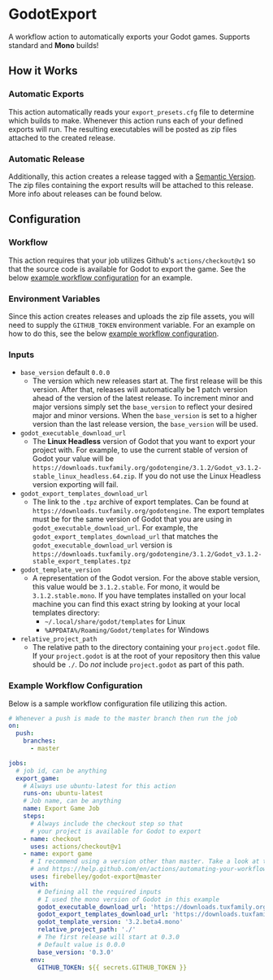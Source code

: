 # GodotExport
A workflow action to automatically exports your Godot games. Supports standard and **Mono** builds!

## How it Works

### Automatic Exports
This action automatically reads your `export_presets.cfg` file to determine which builds to make. Whenever this action runs each of your defined exports will run. The resulting executables will be posted as zip files attached to the created release.

### Automatic Release
Additionally, this action creates a release tagged with a [Semantic Version](https://semver.org/). The zip files containing the export results will be attached to this release. More info about releases can be found below.

## Configuration
### Workflow
This action requires that your job utilizes Github's `actions/checkout@v1` so that the source code is available for Godot to export the game. See the below [example workflow configuration](#example-workflow-configuration) for an example.

### Environment Variables
Since this action creates releases and uploads the zip file assets, you will need to supply the `GITHUB_TOKEN` environment variable. For an example on how to do this, see the below [example workflow configuration](#example-workflow-configuration).


### Inputs
- `base_version` default `0.0.0`
    - The version which new releases start at. The first release will be this version. After that, releases will automatically be 1 patch version ahead of the version of the latest release. To increment minor and major versions simply set the `base_version` to reflect your desired major and minor versions. When the `base_version` is set to a higher version than the last release version, the `base_version` will be used.
- `godot_executable_download_url`
  - The **Linux Headless** version of Godot that you want to export your project with. For example, to use the current stable of version of Godot your value will be `https://downloads.tuxfamily.org/godotengine/3.1.2/Godot_v3.1.2-stable_linux_headless.64.zip`. If you do not use the Linux Headless version exporting will fail.
- `godot_export_templates_download_url`
  - The link to the `.tpz` archive of export templates. Can be found at `https://downloads.tuxfamily.org/godotengine`. The export templates must be for the same version of Godot that you are using in `godot_executable_download_url`. For example, the `godot_export_templates_download_url` that matches the `godot_executable_download_url` version is `https://downloads.tuxfamily.org/godotengine/3.1.2/Godot_v3.1.2-stable_export_templates.tpz`
- `godot_template_version`
  - A representation of the Godot version. For the above stable version, this value would be `3.1.2.stable`. For mono, it would be `3.1.2.stable.mono`. If you have templates installed on your local machine you can find this exact string by looking at your local templates directory:
    - `~/.local/share/godot/templates` for Linux
    - `%APPDATA%/Roaming/Godot/templates` for Windows
- `relative_project_path`
  - The relative path to the directory containing your `project.godot` file. If your `project.godot` is at the root of your repository then this value should be `./`. Do _not_ include `project.godot` as part of this path.

### Example Workflow Configuration
Below is a sample workflow configuration file utilizing this action.

```yml
# Whenever a push is made to the master branch then run the job
on: 
  push:
    branches:
      - master

jobs:
  # job id, can be anything
  export_game:
    # Always use ubuntu-latest for this action
    runs-on: ubuntu-latest
    # Job name, can be anything
    name: Export Game Job
    steps:
      # Always include the checkout step so that 
      # your project is available for Godot to export
    - name: checkout
      uses: actions/checkout@v1
    - name: export game
      # I recommend using a version other than master. Take a look at the releases
      # and https://help.github.com/en/actions/automating-your-workflow-with-github-actions/about-actions#versioning-your-action
      uses: firebelley/godot-export@master
      with:
        # Defining all the required inputs
        # I used the mono version of Godot in this example
        godot_executable_download_url: 'https://downloads.tuxfamily.org/godotengine/3.2/beta4/mono/Godot_v3.2-beta4_mono_linux_headless_64.zip'
        godot_export_templates_download_url: 'https://downloads.tuxfamily.org/godotengine/3.2/beta4/mono/Godot_v3.2-beta4_mono_export_templates.tpz'
        godot_template_version: '3.2.beta4.mono'
        relative_project_path: './'
        # The first release will start at 0.3.0
        # Default value is 0.0.0
        base_version: '0.3.0'
      env:
        GITHUB_TOKEN: ${{ secrets.GITHUB_TOKEN }}
```